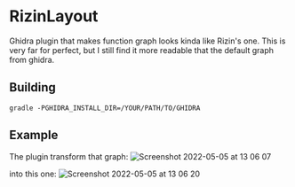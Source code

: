 # RizinLayout

Ghidra plugin that makes function graph looks kinda like Rizin's one. This is very far for perfect, but I still find it more readable that the default graph from ghidra.

## Building

`gradle -PGHIDRA_INSTALL_DIR=/YOUR/PATH/TO/GHIDRA`

## Example 

The plugin transform that graph: 
![Screenshot 2022-05-05 at 13 06 07](https://user-images.githubusercontent.com/15121293/166920389-b673dc30-eda6-4525-a1cd-571e14ec90a3.png)

into this one:
![Screenshot 2022-05-05 at 13 06 20](https://user-images.githubusercontent.com/15121293/166920381-cf974275-a133-4058-b3d9-900ab30f2670.png)


